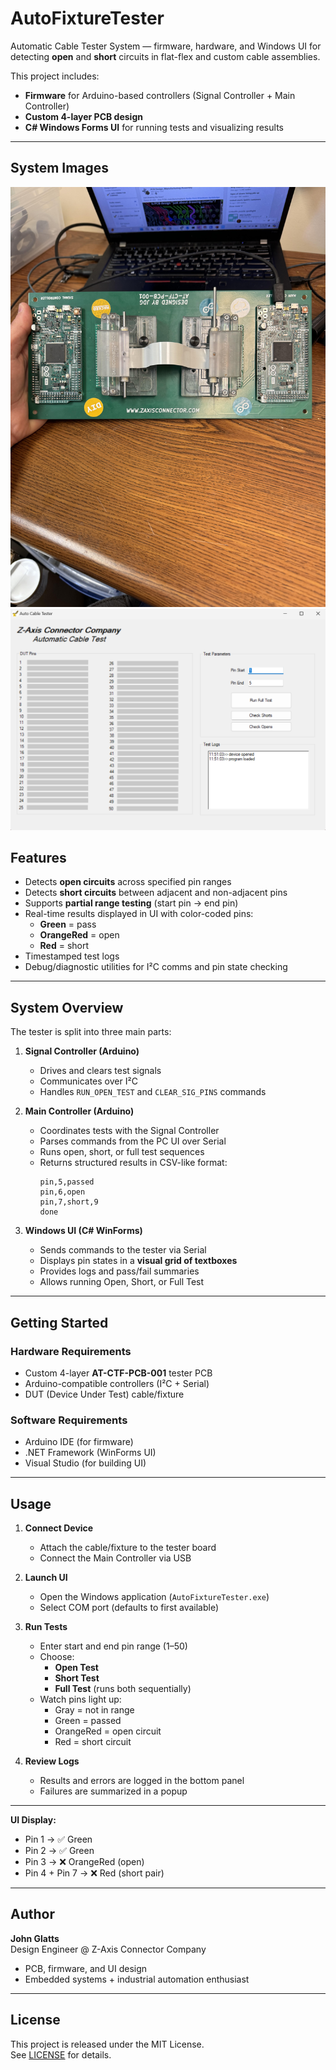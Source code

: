 ﻿# AutoFixtureTester

Automatic Cable Tester System — firmware, hardware, and Windows UI for detecting **open** and **short** circuits in flat-flex and custom cable assemblies.  

This project includes:
- **Firmware** for Arduino-based controllers (Signal Controller + Main Controller)
- **Custom 4-layer PCB design**
- **C# Windows Forms UI** for running tests and visualizing results

---

## System Images
![pcb](https://raw.githubusercontent.com/jglatts/AutoFixtureTester/refs/heads/master/AutoFixtureTester/Images/atf-ctf-pcb.jpg)
![gui](https://raw.githubusercontent.com/jglatts/AutoFixtureTester/refs/heads/master/AutoFixtureTester/Images/gui.png)

## Features
- Detects **open circuits** across specified pin ranges  
- Detects **short circuits** between adjacent and non-adjacent pins  
- Supports **partial range testing** (start pin → end pin)  
- Real-time results displayed in UI with color-coded pins:
  - **Green** = pass  
  - **OrangeRed** = open  
  - **Red** = short  
- Timestamped test logs  
- Debug/diagnostic utilities for I²C comms and pin state checking  

---

## System Overview
The tester is split into three main parts:

1. **Signal Controller (Arduino)**  
   - Drives and clears test signals  
   - Communicates over I²C  
   - Handles `RUN_OPEN_TEST` and `CLEAR_SIG_PINS` commands  

2. **Main Controller (Arduino)**  
   - Coordinates tests with the Signal Controller  
   - Parses commands from the PC UI over Serial  
   - Runs open, short, or full test sequences  
   - Returns structured results in CSV-like format:
     ```
     pin,5,passed
     pin,6,open
     pin,7,short,9
     done
     ```

3. **Windows UI (C# WinForms)**  
   - Sends commands to the tester via Serial  
   - Displays pin states in a **visual grid of textboxes**  
   - Provides logs and pass/fail summaries  
   - Allows running Open, Short, or Full Test  

---

## Getting Started

### Hardware Requirements
- Custom 4-layer **AT-CTF-PCB-001** tester PCB  
- Arduino-compatible controllers (I²C + Serial)  
- DUT (Device Under Test) cable/fixture  

### Software Requirements
- Arduino IDE (for firmware)  
- .NET Framework (WinForms UI)  
- Visual Studio (for building UI)  

---

## Usage

1. **Connect Device**  
   - Attach the cable/fixture to the tester board  
   - Connect the Main Controller via USB  

2. **Launch UI**  
   - Open the Windows application (`AutoFixtureTester.exe`)  
   - Select COM port (defaults to first available)  

3. **Run Tests**  
   - Enter start and end pin range (1–50)  
   - Choose:
     - **Open Test**  
     - **Short Test**  
     - **Full Test** (runs both sequentially)  
   - Watch pins light up:
     - Gray = not in range  
     - Green = passed  
     - OrangeRed = open circuit  
     - Red = short circuit  

4. **Review Logs**  
   - Results and errors are logged in the bottom panel  
   - Failures are summarized in a popup  

---


**UI Display:**
- Pin 1 → ✅ Green  
- Pin 2 → ✅ Green  
- Pin 3 → ❌ OrangeRed (open)  
- Pin 4 + Pin 7 → ❌ Red (short pair)  

---


## Author
**John Glatts**  
Design Engineer @ Z-Axis Connector Company  
- PCB, firmware, and UI design  
- Embedded systems + industrial automation enthusiast  

---

## License
This project is released under the MIT License.  
See [LICENSE](LICENSE) for details.  
